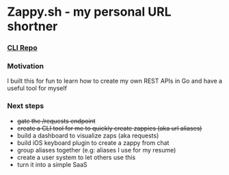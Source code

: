 # Zappy.sh - my personal URL shortner

### [CLI Repo](https://github.com/yesh0907/zappy-cli)

### Motivation
I built this for fun to learn how to create my own REST APIs in Go and have a useful tool for myself

### Next steps
- ~~gate the /requests endpoint~~
- ~~create a CLI tool for me to quickly create zappies (aka url aliases)~~
- build a dashboard to visualize zaps (aka requests)
- build iOS keyboard plugin to create a zappy from chat
- group aliases together (e.g: aliases I use for my resume)
- create a user system to let others use this
- turn it into a simple SaaS
